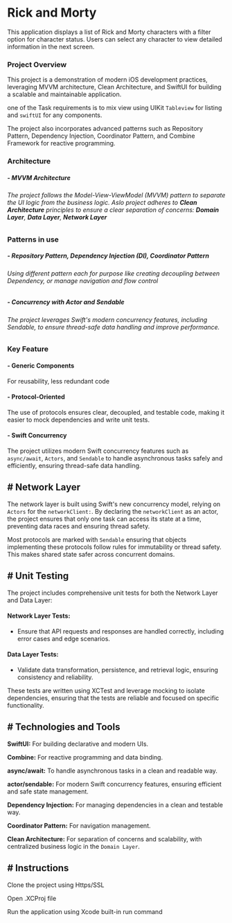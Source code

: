 
# Rick and Morty

This application displays a list of Rick and Morty characters with a filter option for character status. Users can select any character to view detailed information in the next screen.

### Project Overview
This project is a demonstration of modern iOS development practices, leveraging MVVM architecture, Clean Architecture, and SwiftUI for building a scalable and maintainable application. 

one of the Task requirements is to mix view using UIKit `Tableview` for listing and `swiftUI` for any components.

The project also incorporates advanced patterns such as Repository Pattern, Dependency Injection, Coordinator Pattern, and Combine Framework for reactive programming.

### Architecture
##### - MVVM Architecture
###### The project follows the Model-View-ViewModel (MVVM) pattern to separate the UI logic from the business logic. Aslo project adheres to **Clean Architecture** principles to ensure a clear separation of concerns: **Domain Layer**, **Data Layer**, **Network Layer**

### Patterns in use
##### - Repository Pattern, Dependency Injection (DI), Coordinator Pattern
###### Using different pattern each for purpose like creating decoupling between Dependency, or manage navigation and flow control

##### - Concurrency with Actor and Sendable
###### The project leverages Swift's modern concurrency features, including Sendable, to ensure thread-safe data handling and improve performance.

### Key Feature
#### - Generic Components
For reusability, less redundant code

#### - Protocol-Oriented
The use of protocols ensures clear, decoupled, and testable code, making it easier to mock dependencies and write unit tests.

#### - Swift Concurrency
The project utilizes modern Swift concurrency features such as `async/await`, `Actors`, and `Sendable` to handle asynchronous tasks safely and efficiently, ensuring thread-safe data handling.

## # Network Layer
The network layer is built using Swift's new concurrency model, relying on `Actors` for the `networkClient:`. By declaring the `networkClient` as an actor, the project ensures that only one task can access its state at a time, preventing data races and ensuring thread safety.

Most protocols are marked with `Sendable` ensuring that objects implementing these protocols follow rules for immutability or thread safety. This makes shared state safer across concurrent domains.

## # Unit Testing
The project includes comprehensive unit tests for both the Network Layer and Data Layer:

#### Network Layer Tests:

- Ensure that API requests and responses are handled correctly, including error cases and edge scenarios.

#### Data Layer Tests:

- Validate data transformation, persistence, and retrieval logic, ensuring consistency and reliability.

These tests are written using XCTest and leverage mocking to isolate dependencies, ensuring that the tests are reliable and focused on specific functionality.


## # Technologies and Tools

**SwiftUI:** For building declarative and modern UIs.

**Combine:** For reactive programming and data binding.

**async/await:** To handle asynchronous tasks in a clean and readable way.

**actor/sendable:** For modern Swift concurrency features, ensuring efficient and safe state management.

**Dependency Injection:** For managing dependencies in a clean and testable way.

**Coordinator Pattern:** For navigation management.

**Clean Architecture:** For separation of concerns and scalability, with centralized business logic in the `Domain Layer`.

## # Instructions

Clone the project using Https/SSL

Open .XCProj file

Run the application using Xcode built-in run command
